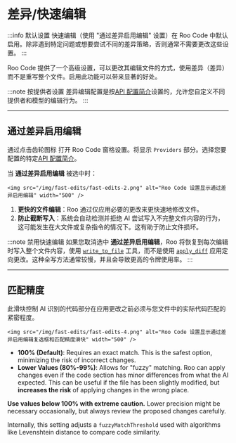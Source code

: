 # 差异/快速编辑

:::info 默认设置
快速编辑（使用 "通过差异启用编辑" 设置）在 Roo Code 中默认启用。除非遇到特定问题或想要尝试不同的差异策略，否则通常不需要更改这些设置。
:::

Roo Code 提供了一个高级设置，可以更改其编辑文件的方式，使用差异（差异）而不是重写整个文件。启用此功能可以带来显著的好处。

:::note 按提供者设置
差异编辑配置是按[API 配置简介](/features/api-configuration-profiles)设置的，允许您自定义不同提供者和模型的编辑行为。
:::

---

## 通过差异启用编辑

通过点击齿轮图标 <Codicon name="gear" /> 打开 Roo Code 窗格设置。将显示 `Providers` 部分。选择您要配置的特定[API 配置简介](/features/api-configuration-profiles)。

当 **通过差异启用编辑** 被选中时：

    <img src="/img/fast-edits/fast-edits-2.png" alt="Roo Code 设置显示通过差异启用编辑" width="500" />
1.  **更快的文件编辑**：Roo 通过仅应用必要的更改来更快速地修改文件。
2.  **防止截断写入**：系统会自动检测并拒绝 AI 尝试写入不完整文件内容的行为，这可能发生在大文件或复杂指令的情况下。这有助于防止文件损坏。

:::note 禁用快速编辑
如果您取消选中 **通过差异启用编辑**，Roo 将恢复到每次编辑时写入整个文件内容，使用 [`write_to_file`](/advanced-usage/available-tools/write-to-file) 工具，而不是使用 [`apply_diff`](/advanced-usage/available-tools/apply-diff) 应用定向更改。这种全写方法通常较慢，并且会导致更高的令牌使用率。
:::

---

## 匹配精度

此滑块控制 AI 识别的代码部分在应用更改之前必须与您文件中的实际代码匹配的紧密程度。

    <img src="/img/fast-edits/fast-edits-4.png" alt="Roo Code 设置显示通过差异启用编辑复选框和匹配精度滑块" width="500" />

*   **100% (Default)**: Requires an exact match. This is the safest option, minimizing the risk of incorrect changes.
*   **Lower Values (80%-99%)**: Allows for "fuzzy" matching. Roo can apply changes even if the code section has minor differences from what the AI expected. This can be useful if the file has been slightly modified, but **increases the risk** of applying changes in the wrong place.

**Use values below 100% with extreme caution.** Lower precision might be necessary occasionally, but always review the proposed changes carefully.

Internally, this setting adjusts a `fuzzyMatchThreshold` used with algorithms like Levenshtein distance to compare code similarity.